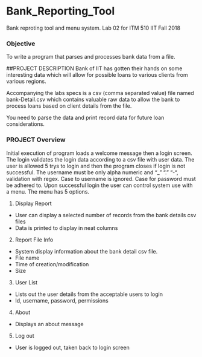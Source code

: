 # Bank_Reporting_Tool
Bank reproting tool and menu system. Lab 02 for ITM 510 IIT Fall 2018

### Objective	
To write a program that parses and processes bank data from a file.


##PROJECT DESCRIPTION
Bank of IIT has gotten their hands on some interesting data which will allow for possible loans to various clients from various regions.

Accompanying the labs specs is a csv (comma separated value) file named 
bank-Detail.csv which contains valuable raw data to allow the bank to process loans based on client details from the file.

You need to parse the data and print record data for future loan considerations.

### PROJECT Overview

Initial execution of program loads a welcome message then a login screen.
The login validates the login data according to a csv file with user data.
The user is allowed 5 trys to login and then the program closes if login is not successful.
The username must be only alpha numeric and “_” “.” “-“, validation with regex.
Case to username is ignored.
Case for password must be adhered to.
Upon successful login the user can control system use with a menu.
The menu has 5 options.
1. Display Report
* User can display a selected number of records from the bank details csv files 
* Data is printed to display in neat columns 
2. Report File Info
* System display information about the bank detail csv file.
* File name
* Time of creation/modification
* Size
3. User List
* Lists out the user details from the acceptable users to login
* Id, username, password, permissions

4. About 
* Displays an about message
5. Log out
* User is logged out, taken back to login screen
